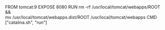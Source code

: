 FROM tomcat:9
EXPOSE 8080
RUN rm -rf /usr/local/tomcat/webapps/ROOT && \
    mv /usr/local/tomcat/webapps.dist/ROOT /usr/local/tomcat/webapps
CMD ["catalina.sh", "run"]

